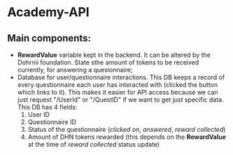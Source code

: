 # Academy-API
## Main components:
- **RewardValue** variable kept in the backend. It can be altered by the Dohrnii foundation. State sthe amount of tokens to be received currently, for answering a quesionnaire;
- Database for user/questionnaire interactions. This DB keeps a record of every questionnaire each user has interacted with (clicked the button which links to it). This makes it easier for API access because we can just request "/UserId" or "/QuestID" if we want to get just specific data. 
This DB has 4 fields:
    1) User ID
    2) Questionnaire ID
    3) Status of the questionnaire (*clicked on*, *answered*, *reward collected*)
    4) Amount of DHN tokens rewarded (this depends on the **RewardValue** at the time of *reward collected* status update)
